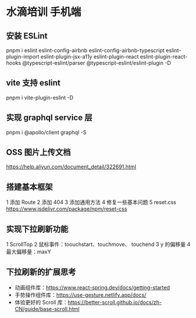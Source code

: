 # 水滴培训 手机端

## 安装 ESLint
pnpm i eslint eslint-config-airbnb eslint-config-airbnb-typescript eslint-plugin-import eslint-plugin-jsx-a11y eslint-plugin-react eslint-plugin-react-hooks @typescript-eslint/parser @typescript-eslint/eslint-plugin -D

## vite 支持 eslint
pnpm i vite-plugin-eslint -D

## 实现 graphql service 层
pnpm i @apollo/client graphql -S

## OSS 图片上传文档
https://help.aliyun.com/document_detail/322691.html

## 搭建基本框架
1 添加 Route
2 添加 404 
3 添加通用方法
4 修复一些基本问题
5 reset.css https://www.jsdelivr.com/package/npm/reset-css

## 实现下拉刷新功能
1 ScrollTop
2 鼠标事件：toouchstart、touchmove、 touchend
3 y 的偏移量
4 最大偏移量：maxY

## 下拉刷新的扩展思考
- 动画组件库：https://www.react-spring.dev/docs/getting-started
- 手势操作组件库：https://use-gesture.netlify.app/docs/
- 体验更好的 Scroll 库：https://better-scroll.github.io/docs/zh-CN/guide/base-scroll.html